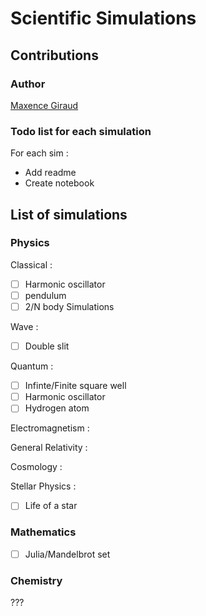 # Scientific Simulations

## Contributions
### Author
[Maxence Giraud](https://github.com/MaxenceGiraud/)

### Todo list for each simulation
For each sim :
* Add readme
* Create notebook 

## List of simulations

### Physics
Classical : 
- [ ] Harmonic oscillator
- [ ] pendulum
- [ ] 2/N body Simulations

Wave :
- [ ] Double slit

Quantum : 
- [ ] Infinte/Finite square well
- [ ] Harmonic oscillator
- [ ] Hydrogen atom 

Electromagnetism : 

General Relativity :

Cosmology :

Stellar Physics : 
- [ ] Life of a star

### Mathematics

- [ ] Julia/Mandelbrot set

### Chemistry 
???
